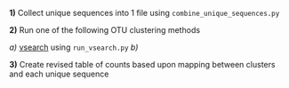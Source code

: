 
**1)** Collect unique sequences into 1 file using `combine_unique_sequences.py`

**2)** Run one of the following OTU clustering methods


*a)* [vsearch](https://github.com/torognes/vsearch) using `run_vsearch.py`
*b)*

**3)** Create revised table of counts based upon mapping between clusters and each unique sequence
